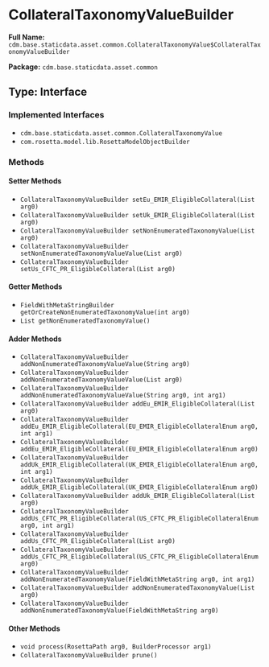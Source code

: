 # CollateralTaxonomyValueBuilder

**Full Name:** `cdm.base.staticdata.asset.common.CollateralTaxonomyValue$CollateralTaxonomyValueBuilder`

**Package:** `cdm.base.staticdata.asset.common`

## Type: Interface

### Implemented Interfaces

- `cdm.base.staticdata.asset.common.CollateralTaxonomyValue`
- `com.rosetta.model.lib.RosettaModelObjectBuilder`

### Methods

#### Setter Methods

- `CollateralTaxonomyValueBuilder setEu_EMIR_EligibleCollateral(List arg0)`
- `CollateralTaxonomyValueBuilder setUk_EMIR_EligibleCollateral(List arg0)`
- `CollateralTaxonomyValueBuilder setNonEnumeratedTaxonomyValue(List arg0)`
- `CollateralTaxonomyValueBuilder setNonEnumeratedTaxonomyValueValue(List arg0)`
- `CollateralTaxonomyValueBuilder setUs_CFTC_PR_EligibleCollateral(List arg0)`

#### Getter Methods

- `FieldWithMetaStringBuilder getOrCreateNonEnumeratedTaxonomyValue(int arg0)`
- `List getNonEnumeratedTaxonomyValue()`

#### Adder Methods

- `CollateralTaxonomyValueBuilder addNonEnumeratedTaxonomyValueValue(String arg0)`
- `CollateralTaxonomyValueBuilder addNonEnumeratedTaxonomyValueValue(List arg0)`
- `CollateralTaxonomyValueBuilder addNonEnumeratedTaxonomyValueValue(String arg0, int arg1)`
- `CollateralTaxonomyValueBuilder addEu_EMIR_EligibleCollateral(List arg0)`
- `CollateralTaxonomyValueBuilder addEu_EMIR_EligibleCollateral(EU_EMIR_EligibleCollateralEnum arg0, int arg1)`
- `CollateralTaxonomyValueBuilder addEu_EMIR_EligibleCollateral(EU_EMIR_EligibleCollateralEnum arg0)`
- `CollateralTaxonomyValueBuilder addUk_EMIR_EligibleCollateral(UK_EMIR_EligibleCollateralEnum arg0, int arg1)`
- `CollateralTaxonomyValueBuilder addUk_EMIR_EligibleCollateral(UK_EMIR_EligibleCollateralEnum arg0)`
- `CollateralTaxonomyValueBuilder addUk_EMIR_EligibleCollateral(List arg0)`
- `CollateralTaxonomyValueBuilder addUs_CFTC_PR_EligibleCollateral(US_CFTC_PR_EligibleCollateralEnum arg0, int arg1)`
- `CollateralTaxonomyValueBuilder addUs_CFTC_PR_EligibleCollateral(List arg0)`
- `CollateralTaxonomyValueBuilder addUs_CFTC_PR_EligibleCollateral(US_CFTC_PR_EligibleCollateralEnum arg0)`
- `CollateralTaxonomyValueBuilder addNonEnumeratedTaxonomyValue(FieldWithMetaString arg0, int arg1)`
- `CollateralTaxonomyValueBuilder addNonEnumeratedTaxonomyValue(List arg0)`
- `CollateralTaxonomyValueBuilder addNonEnumeratedTaxonomyValue(FieldWithMetaString arg0)`

#### Other Methods

- `void process(RosettaPath arg0, BuilderProcessor arg1)`
- `CollateralTaxonomyValueBuilder prune()`

